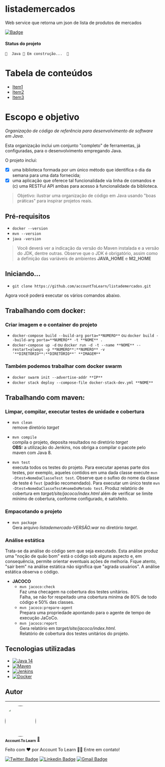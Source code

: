 # listademercados
Web service que retorna um json de lista de produtos de mercados

[![Badge](https://img.shields.io/badge/App-ListaDeMercados-%237159c1?style=for-the-badge&logo=ghost)](https://github.com/accountToLearn/listademercados)

#### Status do projeto
	🚧  Java 🚀 Em construção...  🚧
	
Tabela de conteúdos
=================== 
* [Item1](item1)
* [Item2](item2)
* [Item3](item3)

# Escopo e objetivo
*Organização de código de referência para desenvolvimento de software em Java*. 

Esta organização inclui um conjunto "completo" de ferramentas, já configuradas, para o desenvolvimento
empregando Java.

O projeto inclui:<br>
- [x] uma biblioteca formada por um único método que identifica o dia da semana para uma data fornecida; 
- [x] uma aplicação que oferece tal funcionalidade via linha de comandos e (c) uma RESTFul API ambas para acesso à funcionalidade da biblioteca.

> Objetivo: ilustrar uma organização de código em Java usando
"boas práticas" para inspirar projetos reais.

## Pré-requisitos
- `docker --version`
- `mvn --version` 
- `java -version`  
 > Você deverá ver a indicação da versão do Maven instalada e a versão do JDK, dentre outras. Observe que o JDK é obrigatório, assim como a definição das variáveis de ambientes **JAVA_HOME** e **M2_HOME**

## Iniciando...
- `git clone https://github.com/accountToLearn/listademercados.git`

Agora você poderá executar os vários comandos abaixo.

## Trabalhando com docker:
### Criar imagem e o container do projeto
- `docker-compose build --build-arg porta=**NUMERO**` ou `docker build --build-arg porta=**NUMERO** -t **NOME** .`
- `docker-compose up -d` ou `docker run -d -t --name **NOME** --restart=always -p **NUMERO**:**NUMERO** -v '**DIRETÓRIO**:**DIRETÓRIO**' **IMAGEM**` 

### Também podemos trabalhar com docker swarm
- `docker swarm init --advertise-addr **IP**`
- `docker stack deploy --compose-file docker-stack-dev.yml **NOME**`

## Trabalhando com maven:
### Limpar, compilar, executar testes de unidade e cobertura
- `mvn clean`<br>
remove diretório _target_

- `mvn compile`<br>
compila o projeto, deposita resultados no diretório _target_<br>
**OBS:** a utilização do Jenkins, nos obriga a compilar o pacote pelo maven com Java 8.

- `mvn test`<br>
executa todos os testes do projeto. Para executar apenas parte dos testes, por exemplo,
aqueles contidos em uma dada classe execute `mvn -Dtest=NomeDaClasseTest test`. Observe
que o sufixo do nome da classe de teste é `Test` (padrão recomendado). Para executar um
único teste `mvn -Dtest=NomeDaClasseTest#nomeDoMetodo test`. Produz relatório de
cobertura em _target/site/jacoco/index.html_ além de verificar se limite mínimo
de cobertura, conforme configurado, é satisfeito.

### Empacotando o projeto
- `mvn package`<br>
Gera arquivo _listademercado-VERSÃO.war_ no diretório _target_.<br>

### Análise estática
Trata-se da análise do código sem que seja executado. Esta análise produz
uma "noção de quão bom" está o código sob alguns aspecto e, em consequência, 
permite orientar eventuais ações de melhoria. Fique atento, "sair 
bem" na análise estática não significa que "agrada usuários". A análise 
estática observa o código. 

- **JACOCO**
    - `mvn jacoco:check`<br>
  Faz uma checagem na cobertura dos testes unitários.<br>
  Falha, se não for respeitado uma cobertura miníma de 80% de todo código e 50% das classes.
    - `mvn jacoco:prepare-agent`<br>
  Prepara uma propriedade apontando para o agente de tempo de execução JaCoCo.
    - `mvn jacoco:report`<br>
  Gera relatório em *target/site/jacoco/index.html*.<br>
  Relatório de cobertura dos testes unitários do projeto.
  
## Tecnologias utilizadas
- [![Java 14](https://img.shields.io/badge/Java-14-1f425f.svg)](https://docs.oracle.com/en/java/javase/14/)
- [![Maven](https://img.shields.io/badge/Maven-1f425f.svg)](https://maven.apache.org/guides/index.html)
- [![Jenkins](https://img.shields.io/badge/Jenkins-1f425f.svg)](https://www.jenkins.io/doc/)
- [![Docker](https://img.shields.io/badge/Docker-1f425f.svg)](https://docs.docker.com/)

## Autor
---

<a href="">
 <img style="border-radius: 50%;" src="" width="100px;" alt=""/>
 <br />
 <sub><b>Account To Learn</b></sub></a> <a href="" title="Rocketseat">🚀</a>


Feito com ❤️ por Account To Learn 👋🏽 Entre em contato!

[![Twitter Badge](https://img.shields.io/badge/-@accountToLearn-1ca0f1?style=flat-square&labelColor=1ca0f1&logo=twitter&logoColor=white&link=https://twitter.com/accountToLearn)](https://twitter.com/accountToLearn) [![Linkedin Badge](https://img.shields.io/badge/-accountToLearn-blue?style=flat-square&logo=Linkedin&logoColor=white&link=https://www.linkedin.com/in/accountToLearn/)](https://www.linkedin.com/in/accountToLearn/) 
[![Gmail Badge](https://img.shields.io/badge/-listademercados@hotmail.com-c14438?style=flat-square&logo=Hotmail&logoColor=white&link=mailto:listademercados@hotmail.com)](mailto:listademercados@hotmail.com)

     